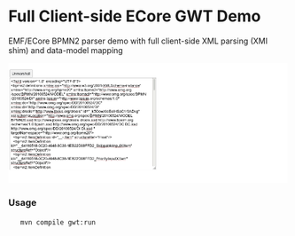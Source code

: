 # Full Client-side ECore GWT Demo 

EMF/ECore BPMN2 parser demo with full client-side XML parsing (XMI shim) and data-model mapping
 
 ![screen](imgs/screen.gif)
 
### Usage
 
```
   mvn compile gwt:run
```
